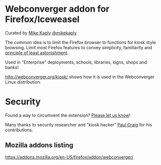 # Webconverger addon for Firefox/Iceweasel

Curated by [Mike Kaply](http://consulting.kaply.com/) [@mikekaply](http://twitter.com/MikeKaply)

The common idea is to limit the Firefox browser to functions for kiosk style
browsing. Limit most Firefox features to convey simplicity, familiarity and
[principle of least
astonishment](http://en.wikipedia.org/wiki/Principle_of_least_astonishment).

Used in "Enterprise" deployments, schools, libraries, signs, shops and banks!

<http://webconverger.org/kiosk/> shows how it is used in the Webconverger Linux distribution.

# Security

Found a way to circumvent the extension? [Please let us know](http://webconverger.org/security/)!

Many thanks to security researcher and "kiosk hacker" [Paul
Craig](http://security-assessment.com) for his contributions.

## Mozilla addons listing

<https://addons.mozilla.org/en-US/firefox/addon/webconverger/>
